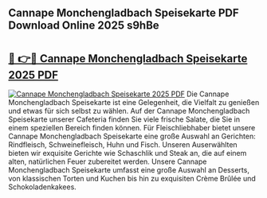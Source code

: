 ## Cannape Monchengladbach Speisekarte PDF Download Online 2025 s9hBe

# <h2><a href="http://gc9u0o4.nevu.top/?p=Cannape+Monchengladbach+Speisekarte">🔗 👉🔴 Cannape Monchengladbach Speisekarte 2025 PDF</a></h2>

[![Cannape Monchengladbach Speisekarte 2025 PDF](https://i.imgur.com/dBaPXMq.png)](http://gc9u0o4.nevu.top/?p=Cannape+Monchengladbach+Speisekarte)
Die Cannape Monchengladbach Speisekarte ist eine Gelegenheit, die Vielfalt zu genießen und etwas für sich selbst zu wählen. Auf der Cannape Monchengladbach Speisekarte unserer Cafeteria finden Sie viele frische Salate, die Sie in einem speziellen Bereich finden können. Für Fleischliebhaber bietet unsere Cannape Monchengladbach Speisekarte eine große Auswahl an Gerichten: Rindfleisch, Schweinefleisch, Huhn und Fisch. Unseren Auserwählten bieten wir exquisite Gerichte wie Schaschlik und Steak an, die auf einem alten, natürlichen Feuer zubereitet werden. Unsere Cannape Monchengladbach Speisekarte umfasst eine große Auswahl an Desserts, von klassischen Torten und Kuchen bis hin zu exquisiten Crème Brûlée und Schokoladenkakees.
